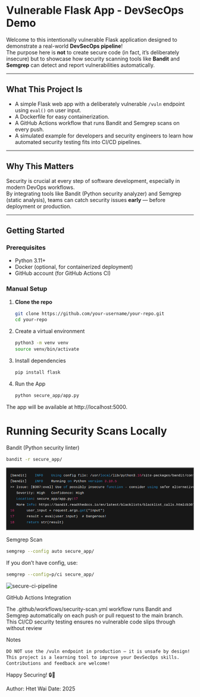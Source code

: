 # Vulnerable Flask App - DevSecOps Demo

Welcome to this intentionally vulnerable Flask application designed to demonstrate a real-world **DevSecOps pipeline**!  
The purpose here is **not** to create secure code (in fact, it’s deliberately insecure) but to showcase how security scanning tools like **Bandit** and **Semgrep** can detect and report vulnerabilities automatically.

---

## What This Project Is

- A simple Flask web app with a deliberately vulnerable `/vuln` endpoint using `eval()` on user input.  
- A Dockerfile for easy containerization.  
- A GitHub Actions workflow that runs Bandit and Semgrep scans on every push.  
- A simulated example for developers and security engineers to learn how automated security testing fits into CI/CD pipelines.

---

## Why This Matters

Security is crucial at every step of software development, especially in modern DevOps workflows.  
By integrating tools like Bandit (Python security analyzer) and Semgrep (static analysis), teams can catch security issues **early** — before deployment or production.

---

## Getting Started

### Prerequisites

- Python 3.11+  
- Docker (optional, for containerized deployment)  
- GitHub account (for GitHub Actions CI)

### Manual Setup

1. **Clone the repo**

   ```bash
   git clone https://github.com/your-username/your-repo.git
   cd your-repo
2. Create a virtual environment
   ```bash
   python3 -m venv venv
   source venv/bin/activate

3. Install dependencies
   ```bash
   pip install flask

4. Run the App
   ```bash
   python secure_app/app.py

The app will be available at http://localhost:5000.

# Running Security Scans Locally
  Bandit (Python security linter)
  ```bash                      
  bandit -r secure_app/
 ```
  ![secure-ci-pipeline](assets/bandit-r.png)
  
  Semgrep Scan
  ```bash
 semgrep --config auto secure_app/
  ```
If you don’t have config, use:
```bash
semgrep --config=p/ci secure_app/
```
![secure-ci-pipeline](assets/semgrepscan.png.png) 

GitHub Actions Integration

The .github/workflows/security-scan.yml workflow runs Bandit and Semgrep automatically on each push or pull request to the main branch.
This CI/CD security testing ensures no vulnerable code slips through without review


Notes

    DO NOT use the /vuln endpoint in production — it is unsafe by design!
    This project is a learning tool to improve your DevSecOps skills.
    Contributions and feedback are welcome!

Happy Securing! 🔒🚀

Author: Htet Wai
Date: 2025
